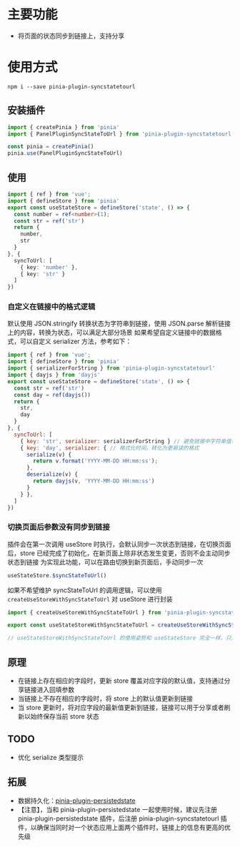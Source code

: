 # 主要功能

* 将页面的状态同步到链接上，支持分享

# 使用方式

```shell
npm i --save pinia-plugin-syncstatetourl
```

## 安装插件

```ts
import { createPinia } from 'pinia'
import { PanelPluginSyncStateToUrl } from 'pinia-plugin-syncstatetourl'

const pinia = createPinia()
pinia.use(PanelPluginSyncStateToUrl)
```

## 使用

```ts
import { ref } from 'vue';
import { defineStore } from 'pinia'
export const useStateStore = defineStore('state', () => {
  const number = ref<number>(1);
  const str = ref('str')
  return {
    number,
    str
  }
}, {
  syncToUrl: [
    { key: 'number' },
    { key: 'str' }
  ]
})
```

### 自定义在链接中的格式逻辑

默认使用 JSON.stringify 转换状态为字符串到链接，使用 JSON.parse 解析链接上的内容，转换为状态，可以满足大部分场景
如果希望自定义链接中的数据格式，可以自定义 serializer 方法，参考如下：

```js
import { ref } from 'vue';
import { defineStore } from 'pinia'
import { serializerForString } from 'pinia-plugin-syncstatetourl'
import { dayjs } from 'dayjs'
export const useStateStore = defineStore('state', () => {
  const str = ref('str')
  const day = ref(dayjs())
  return {
    str,
    day
  }
}, {
  syncToUrl: [
    { key: 'str', serializer: serializerForString } // 避免链接中字符串值带有引号
    { key: 'day', serializer: { // 格式化时间，转化为更易读的格式
      serialize(v) {
        return v.format('YYYY-MM-DD HH:mm:ss');
      },
      deserialize(v) {
        return dayjs(v, 'YYYY-MM-DD HH:mm:ss')
      }
    } },
  ]
})
```

### 切换页面后参数没有同步到链接

插件会在第一次调用 useStore 时执行，会默认同步一次状态到链接，在切换页面后，store 已经完成了初始化，在新页面上除非状态发生变更，否则不会主动同步状态到链接
为实现此功能，可以在路由切换到新页面后，手动同步一次

```js
useStateStore.$syncStateToUrl()
```

如果不希望维护 syncStateToUrl 的调用逻辑，可以使用 `createUseStoreWithSyncStateToUrl` 对 useStore 进行封装

```js
import { createUseStoreWithSyncStateToUrl } from 'pinia-plugin-syncstatetourl'

export const useStateStoreWithSyncStateToUrl = createUseStoreWithSyncStateToUrl(useStateStore)

// useStateStoreWithSyncStateToUrl 的使用姿势和 useStateStore 完全一样，只是每次调用 useStateStoreWithSyncStateToUrl 会自动调用一次 $syncStateToUrl()

```

## 原理

* 在链接上存在相应的字段时，更新 store 覆盖对应字段的默认值，支持通过分享链接进入回填参数
* 当链接上不存在相应的字段时，将 store 上的默认值更新到链接
* 当 store 更新时，将对应字段的最新值更新到链接，链接可以用于分享或者刷新以始终保存当前 store 状态

## TODO

* 优化 serialize 类型提示

## 拓展

* 数据持久化：[pinia-plugin-persistedstate](https://github.com/prazdevs/pinia-plugin-persistedstate)
* 【注意】，当和 pinia-plugin-persistedstate 一起使用时候，建议先注册 pinia-plugin-persistedstate 插件，后注册 pinia-plugin-syncstatetourl 插件，以确保当同时对一个状态应用上面两个插件时，链接上的信息有更高的优先级